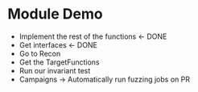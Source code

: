 # Module Demo

- Implement the rest of the functions <- DONE
- Get interfaces  <- DONE
- Go to Recon
- Get the TargetFunctions
- Run our invariant test
- Campaigns -> Automatically run fuzzing jobs on PR